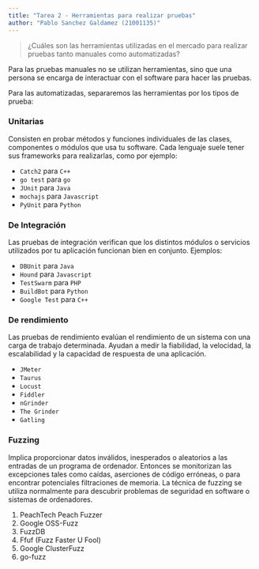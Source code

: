 ```yaml
---
title: "Tarea 2 - Herramientas para realizar pruebas"
author: "Pablo Sanchez Galdamez (21001135)"
---
```


> ¿Cuáles son las herramientas utilizadas en el mercado para realizar pruebas
> tanto manuales como automatizadas?

Para las pruebas manuales no se utilizan herramientas, sino que una persona se
encarga de interactuar con el software para hacer las pruebas.

Para las automatizadas, separaremos las herramientas por los tipos de prueba:

### Unitarias

Consisten en probar métodos y funciones individuales de las clases, componentes
o módulos que usa tu software. Cada lenguaje suele tener sus frameworks para
realizarlas, como por ejemplo:

* `Catch2` para `C++`
* `go test` para `go`
* `JUnit` para `Java`
* `mochajs` para `Javascript`
* `PyUnit` para `Python`

### De Integración

Las pruebas de integración verifican que los distintos módulos o servicios
utilizados por tu aplicación funcionan bien en conjunto. Ejemplos:

* `DBUnit` para `Java`
* `Hound` para `Javascript`
* `TestSwarm` para `PHP`
* `BuildBot` para `Python`
* `Google Test` para `C++`

### De rendimiento

Las pruebas de rendimiento evalúan el rendimiento de un sistema con una carga
de trabajo determinada. Ayudan a medir la fiabilidad, la velocidad, la
escalabilidad y la capacidad de respuesta de una aplicación.

* `JMeter`
* `Taurus`
* `Locust`
* `Fiddler`
* `nGrinder`
* `The Grinder`
* `Gatling`

### Fuzzing

Implica proporcionar datos inválidos, inesperados o aleatorios a las entradas
de un programa de ordenador. Entonces se monitorizan las excepciones tales como
caídas, aserciones de código erróneas, o para encontrar potenciales
filtraciones de memoria. La técnica de fuzzing se utiliza normalmente para
descubrir problemas de seguridad en software o sistemas de ordenadores.

1. PeachTech Peach Fuzzer
2. Google OSS-Fuzz
3. FuzzDB
4. Ffuf (Fuzz Faster U Fool)
5. Google ClusterFuzz 
6. go-fuzz
